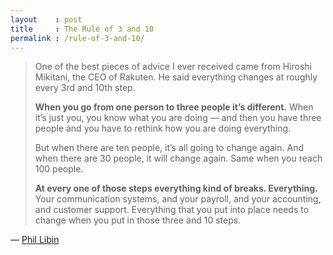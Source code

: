 ```yaml
---
layout    : post
title     : The Rule of 3 and 10
permalink : /rule-of-3-and-10/
---
```


> One of the best pieces of advice I ever received came from Hiroshi Mikitani,
> the CEO of Rakuten. He said everything changes at roughly every 3rd
> and 10th step.
> 
> **When you go from one person to three people it’s different.** When it’s
> just you, you know what you are doing &mdash; and then you have three people and you
> have to rethink how you are doing everything.
> 
> But when there are ten people, it’s all going to change again. And when there
> are 30 people, it will change again. Same when you reach 100 people.
> 
> **At every one of those steps everything kind of breaks. Everything.** Your
> communication systems, and your payroll, and your accounting, and customer
> support. Everything that you put into place needs to change when you put in
> those three and 10 steps.

&mdash; [Phil Libin](https://articles.sequoiacap.com/the-rule-of-3-and-10)
